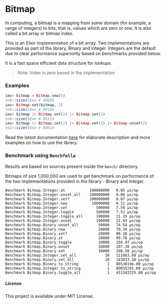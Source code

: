 Bitmap
======

In computing, a bitmap is a mapping from some domain (for example, a range of integers) to bits, that is, values which are zero or one. It is also called a bit array or bitmap index.

This is an Elixir implementation of a bit array. Two implementations are provided as part of the library, Binary and Integer. Integers are the default due to clear performance superiority based on benchmarks provided below.

It is a fast space efficient data structure for lookups.

> Note: Index is zero based in the implementation

### Examples
``` elixir
iex> bitmap = Bitmap.new(5)
<<0::size(5)>> # 00000
iex> Bitmap.set(bitmap, 2)
<<4::size(5)>> # 00100
iex> bitmap |> Bitmap.set(2) |> Bitmap.set(3)
<<6::size(5)>> # 00110
iex> bitmap |> Bitmap.set(2) |> Bitmap.set(3) |> Bitmap.unset(2)
<<2::size(5)>> # 00010
```

Read the latest documentation [here](http://hexdocs.pm/bitmap/overview.html) for elaborate description and more examples on how to use the library.

### Benchmark using `Benchfella`
Results are based on sources present inside the `bench/` directory.

Bitmaps of size 1,000,000 are used to get benchmark on performance of the two
implementations provided in the library - Binary and Integer.
```
Benchmark Bitmap.Integer.at           100000000   0.05 µs/op
Benchmark Bitmap.Integer.unset_all    100000000   0.06 µs/op
Benchmark Bitmap.Integer.set?         100000000   0.07 µs/op
Benchmark Bitmap.Integer.new           10000000   0.11 µs/op
Benchmark Bitmap.Integer.set             500000   7.50 µs/op
Benchmark Bitmap.Integer.toggle          500000   7.52 µs/op
Benchmark Bitmap.Integer.toggle_all      100000   21.33 µs/op
Benchmark Bitmap.Integer.unset           100000   22.83 µs/op
Benchmark Bitmap.Binary.unset_all         50000   74.54 µs/op
Benchmark Bitmap.Binary.new               20000   79.34 µs/op
Benchmark Bitmap.Binary.set?              20000   90.18 µs/op
Benchmark Bitmap.Binary.at                20000   99.70 µs/op
Benchmark Bitmap.Binary.toggle            10000   169.97 µs/op
Benchmark Bitmap.Binary.unset             10000   207.38 µs/op
Benchmark Bitmap.Binary.set               10000   208.58 µs/op
Benchmark Bitmap.Integer.set_all             10   111083.80 µs/op
Benchmark Bitmap.Binary.set_all              10   143833.10 µs/op
Benchmark Bitmap.Binary.to_string             1   80530194.00 µs/op
Benchmark Bitmap.Integer.to_string            1   89035291.00 µs/op
Benchmark Bitmap.Binary.toggle_all            1   451542225.00 µs/op
```

##### License
This project is available under MIT License.
